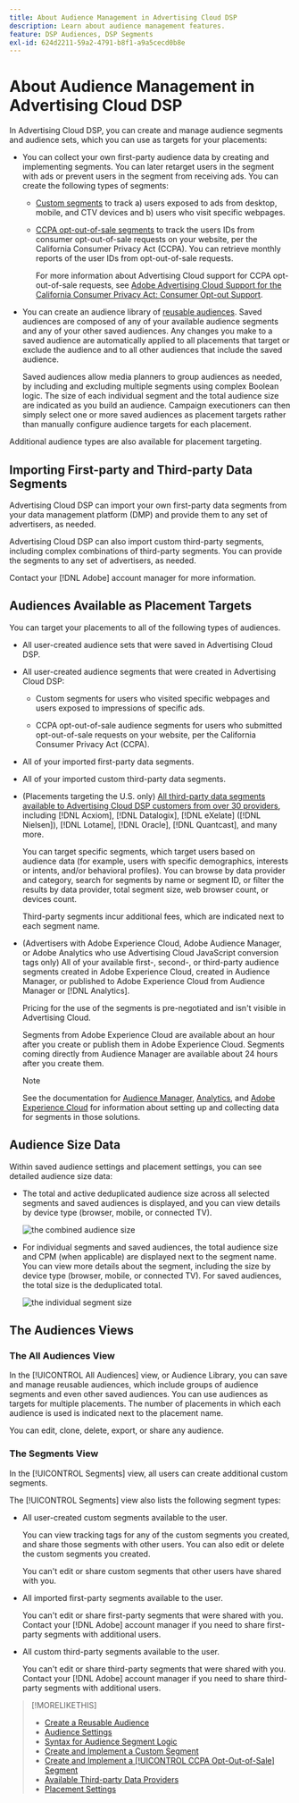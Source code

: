 ```yaml
---
title: About Audience Management in Advertising Cloud DSP
description: Learn about audience management features.
feature: DSP Audiences, DSP Segments
exl-id: 624d2211-59a2-4791-b8f1-a9a5cecd0b8e
---
```

# About Audience Management in Advertising Cloud DSP

In Advertising Cloud DSP, you can create and manage audience segments and audience sets, which you can use as targets for your placements:

* You can collect your own first-party audience data by creating and implementing segments. You can later retarget users in the segment with ads or prevent users in the segment from receiving ads. You can create the following types of segments:

   * [Custom segments](/help/dsp/audiences/custom-segment-create.md) to track a) users exposed to ads from desktop, mobile, and CTV devices and b) users who visit specific webpages.

   * [CCPA opt-out-of-sale segments](/help/dsp/audiences/ccpa-opt-out-segment-create.md) to track the users IDs from consumer opt-out-of-sale requests on your website, per the California Consumer Privacy Act (CCPA). You can retrieve monthly reports of the user IDs from opt-out-of-sale requests.
   
      For more information about Advertising Cloud support for CCPA opt-out-of-sale requests, see [Adobe Advertising Cloud Support for the California Consumer Privacy Act: Consumer Opt-out Support](https://experienceleague.adobe.com/docs/advertising-cloud/privacy/ad-cloud-ccpa-opt-out-of-sale.html).

* You can create an audience library of [reusable audiences](/help/dsp/audiences/reusable-audience-create.md). Saved audiences are composed of any of your available audience segments and any of your other saved audiences. Any changes you make to a saved audience are automatically applied to all placements that target or exclude the audience and to all other audiences that include the saved audience.

   Saved audiences allow media planners to group audiences as needed, by including and excluding multiple segments using complex Boolean logic. The size of each individual segment and the total audience size are indicated as you build an audience. Campaign executioners can then simply select one or more saved audiences as placement targets rather than manually configure audience targets for each placement.

Additional audience types are also available for placement targeting.

## Importing First-party and Third-party Data Segments

Advertising Cloud DSP can import your own first-party data segments from your data management platform (DMP) and provide them to any set of advertisers, as needed.

Advertising Cloud DSP can also import custom third-party segments, including complex combinations of third-party segments. You can provide the segments to any set of advertisers, as needed.

Contact your [!DNL Adobe] account manager for more information.

## Audiences Available as Placement Targets

You can target your placements to all of the following types of audiences.

* All user-created audience sets that were saved in Advertising Cloud DSP.

* All user-created audience segments that were created in Advertising Cloud DSP:

   * Custom segments for users who visited specific webpages and users exposed to impressions of specific ads.
   
   * CCPA opt-out-of-sale audience segments for users who submitted opt-out-of-sale requests on your website, per the California Consumer Privacy Act (CCPA).

* All of your imported first-party data segments.

* All of your imported custom third-party data segments.

* (Placements targeting the U.S. only) [All third-party data segments available to Advertising Cloud DSP customers from over 30 providers](/help/dsp/audiences/third-party-data-providers.md), including [!DNL Acxiom], [!DNL Datalogix], [!DNL eXelate] ([!DNL Nielsen]), [!DNL Lotame], [!DNL Oracle], [!DNL Quantcast], and many more.

   You can target specific segments, which target users based on audience data (for example, users with specific demographics, interests or intents, and/or behavioral profiles). You can browse by data provider and category, search for segments by name or segment ID, or filter the results by data provider, total segment size, web browser count, or devices count.
   
   Third-party segments incur additional fees, which are indicated next to each segment name.

* (Advertisers with Adobe Experience Cloud, Adobe Audience Manager, or Adobe Analytics who use Advertising Cloud JavaScript conversion tags only) All of your available first-, second-, or third-party audience segments created in Adobe Experience Cloud, created in Audience Manager, or published to Adobe Experience Cloud from Audience Manager or [!DNL Analytics].

   Pricing for the use of the segments is pre-negotiated and isn't visible in Advertising Cloud.  <!-- Verify -->
   
   Segments from Adobe Experience Cloud are available about an hour after you create or publish them in Adobe Experience Cloud. Segments coming directly from Audience Manager are available about 24 hours after you create them. <!-- Verify all -->
   
   >[!NOTE]
   >
   >See the documentation for [Audience Manager](https://experienceleague.adobe.com/docs/audience-manager/user-guide/aam-home.html), [Analytics](https://experienceleague.adobe.com/docs/analytics.html), and [Adobe Experience Cloud](https://experienceleague.adobe.com/docs/core-services/interface/audiences/audience-library.html) for information about setting up and collecting data for segments in those solutions.

## Audience Size Data

Within saved audience settings and placement settings, you can see detailed audience size data:

* The total and active deduplicated audience size across all selected segments and saved audiences is displayed, and you can view details by device type (browser, mobile, or connected TV).

   ![the combined audience size](/help/dsp/assets/audience-size.png)
   
* For individual segments and saved audiences, the total audience size and CPM (when applicable) are displayed next to the segment name. You can view more details about the segment, including the size by device type (browser, mobile, or connected TV). For saved audiences, the total size is the deduplicated total.

   ![the individual segment size](/help/dsp/assets/audience-size-segment.png)

## The Audiences Views

### The All Audiences View

In the [!UICONTROL All Audiences] view, or Audience Library, you can save and manage reusable audiences, which include groups of audience segments and even other saved audiences. You can use audiences as targets for multiple placements. The number of placements in which each audience is used is indicated next to the placement name.

You can edit, clone, delete, export, or share any audience.

### The Segments View

In the [!UICONTROL Segments] view, all users can create additional custom segments.

The [!UICONTROL Segments] view also lists the following segment types:

* All user-created custom segments available to the user.

   You can view tracking tags for any of the custom segments you created, and share those segments with other users. You can also edit or delete the custom segments you created.

   You can't edit or share custom segments that other users have shared with you.

* All imported first-party segments available to the user.

   You can't edit or share first-party segments that were shared with you. Contact your [!DNL Adobe] account manager if you need to share first-party segments with additional users.

* All custom third-party segments available to the user.

   You can't edit or share third-party segments that were shared with you. Contact your [!DNL Adobe] account manager if you need to share third-party segments with additional users.

>[!MORELIKETHIS]
>
>* [Create a Reusable Audience](reusable-audience-create.md)
>* [Audience Settings](audience-settings.md)
>* [Syntax for Audience Segment Logic](audience-segment-logic-syntax.md)
>* [Create and Implement a Custom Segment](custom-segment-create.md)
>* [Create and Implement a [!UICONTROL CCPA Opt-Out-of-Sale] Segment](ccpa-opt-out-segment-create.md)
>* [Available Third-party Data Providers](third-party-data-providers.md)
>* [Placement Settings](/help/dsp/campaign-management/placements/placement-settings.md)
